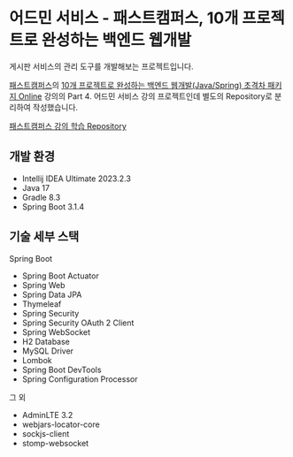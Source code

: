 # 어드민 서비스 - 패스트캠퍼스, 10개 프로젝트로 완성하는 백엔드 웹개발

게시판 서비스의 관리 도구를 개발해보는 프로젝트입니다. 

[패스트캠퍼스](https://fastcampus.co.kr/)의 [10개 프로젝트로 완성하는 백엔드 웹개발(Java/Spring) 초격차 패키지 Online](https://fastcampus.co.kr/dev_online_befinal)
강의의 Part 4. 어드민 서비스 강의 프로젝트인데 별도의 Repository로 분리하여 작성했습니다.

[패스트캠퍼스 강의 학습 Repository](../fastcampus-10-projects-backend-web)

## 개발 환경

* Intellij IDEA Ultimate 2023.2.3
* Java 17
* Gradle 8.3
* Spring Boot 3.1.4

## 기술 세부 스택

Spring Boot

* Spring Boot Actuator
* Spring Web
* Spring Data JPA
* Thymeleaf
* Spring Security
* Spring Security OAuth 2 Client
* Spring WebSocket
* H2 Database
* MySQL Driver
* Lombok
* Spring Boot DevTools
* Spring Configuration Processor

그 외

* AdminLTE 3.2
* webjars-locator-core
* sockjs-client
* stomp-websocket
